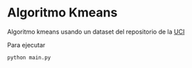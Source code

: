 # Algoritmo Kmeans

 Algoritmo kmeans usando un dataset del repositorio de la [UCI](https://archive.ics.uci.edu/ml/machine-learning-databases/00236/seeds_dataset.txt)

Para ejecutar

 ```bash
 python main.py
 ```
